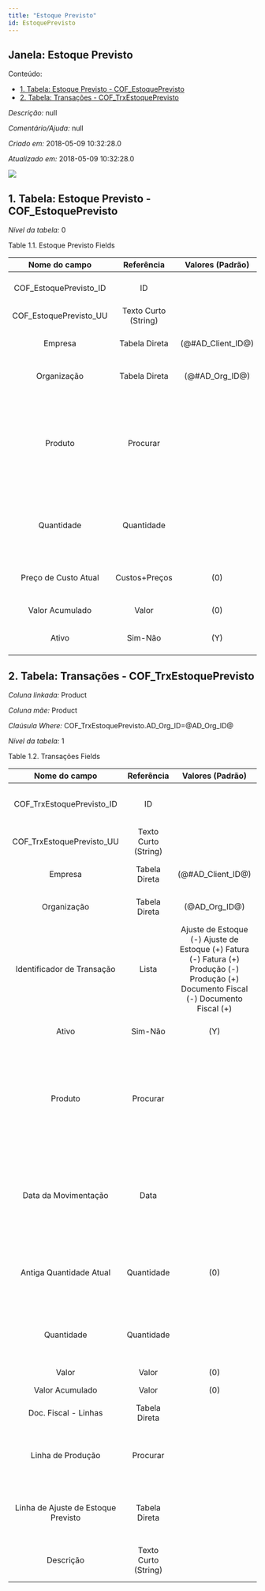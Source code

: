 ```yaml
---
title: "Estoque Previsto"
id: EstoquePrevisto
---
```

<div id="d89479e1" class="section chapter">

<div class="titlepage">

<div>

<div>

## Janela: Estoque Previsto

</div>

</div>

</div>

<div class="toc">

<div class="toc-title">

Conteúdo:

</div>

  - <span class="section">[1. Tabela: Estoque Previsto -
    COF\_EstoquePrevisto](#d89479e23)</span>
  - <span class="section">[2. Tabela: Transações -
    COF\_TrxEstoquePrevisto](#d89479e189)</span>

</div>

<span class="emphasis">*Descrição:* </span> null

<span class="emphasis">*Comentário/Ajuda:* </span>null

<span class="emphasis"> *Criado em:* </span>2018-05-09 10:32:28.0

<span class="emphasis">*Atualizado em:* </span>2018-05-09 10:32:28.0

![](/img/manual/EstoquePrevisto.png)

<div id="d89479e23" class="section section">

<div class="titlepage">

<div>

<div>

## 1. Tabela: Estoque Previsto - COF\_EstoquePrevisto

</div>

</div>

</div>

<span class="emphasis">*Nível da tabela:* </span>0

</div>

<div id="d89479e30" class="table">

<div class="table-title">

Table 1.1. Estoque Previsto
Fields

</div>

<div class="table-contents">

|      Nome do campo       |      Referência      |   Valores (Padrão)   |       Chave restritiva       |                                                                          Regra de validação                                                                          |             Descrição              |                                  Comentário/Ajuda                                  |
| :----------------------: | :------------------: | :------------------: | :--------------------------: | :------------------------------------------------------------------------------------------------------------------------------------------------------------------: | :--------------------------------: | :--------------------------------------------------------------------------------: |
| COF\_EstoquePrevisto\_ID |          ID          |                      |                              |                                                                                                                                                                      |   Primary Key : Estoque Previsto   |                           Primary Key : Estoque Previsto                           |
| COF\_EstoquePrevisto\_UU | Texto Curto (String) |                      |                              |                                                                                                                                                                      |                                    |                                                                                    |
|         Empresa          |    Tabela Direta     | (@\#AD\_Client\_ID@) |                              |                                                                  AD\_Client.AD\_Client\_ID \< \> 0                                                                   | (semelhante ao primeiro relatório) |                                (ver o mesmo acima)                                 |
|       Organização        |    Tabela Direta     |  (@\#AD\_Org\_ID@)   |                              |                                                           (AD\_Org.IsSummary='N' OR AD\_Org.AD\_Org\_ID=0)                                                           | (semelhante ao primeiro relatório) |                                (ver o mesmo acima)                                 |
|         Produto          |       Procurar       |                      | MProduct\_COFEstoquePrevisto | M\_Product.IsSummary='N' AND M\_Product.IsActive='Y' AND (M\_Product.Discontinued = 'N' OR (M\_Product.Discontinued = 'Y' AND M\_Product.DiscontinuedAt \> SYSDATE)) |       Product, Service, Item       |     Identifies an item which is either purchased or sold in this organization.     |
|        Quantidade        |      Quantidade      |                      |                              |                                                                                                                                                                      |              Quantity              | The Quantity indicates the number of a specific product or item for this document. |
|   Preço de Custo Atual   |    Custos+Preços     |         (0)          |                              |                                                                                                                                                                      |   The currently used cost price    |                                                                                    |
|     Valor Acumulado      |        Valor         |         (0)          |                              |                                                                                                                                                                      |            Total Amount            |                                 Sum of all amounts                                 |
|          Ativo           |       Sim-Não        |         (Y)          |                              |                                                                                                                                                                      | (semelhante ao primeiro relatório) |                                (ver o mesmo acima)                                 |

</div>

</div>

  

<div id="d89479e189" class="section section">

<div class="titlepage">

<div>

<div>

## 2. Tabela: Transações - COF\_TrxEstoquePrevisto

</div>

</div>

</div>

<span class="emphasis">*Coluna linkada:* </span> Product

<span class="emphasis">*Coluna mãe:* </span> Product

<span class="emphasis">*Claúsula Where:*</span>
COF\_TrxEstoquePrevisto.AD\_Org\_ID=@AD\_Org\_ID@

<span class="emphasis">*Nível da tabela:* </span>1

</div>

<div id="d89479e208" class="table">

<div class="table-title">

Table 1.2. Transações
Fields

</div>

<div class="table-contents">

|            Nome do campo            |      Referência      |                                                           Valores (Padrão)                                                            |        Chave restritiva         |                                                                          Regra de validação                                                                          |                          Descrição                          |                                                                  Comentário/Ajuda                                                                  |
| :---------------------------------: | :------------------: | :-----------------------------------------------------------------------------------------------------------------------------------: | :-----------------------------: | :------------------------------------------------------------------------------------------------------------------------------------------------------------------: | :---------------------------------------------------------: | :------------------------------------------------------------------------------------------------------------------------------------------------: |
|     COF\_TrxEstoquePrevisto\_ID     |          ID          |                                                                                                                                       |                                 |                                                                                                                                                                      |         Primary Key : Transação de Estoque Previsto         |                                                    Primary Key : Transação de Estoque Previsto                                                     |
|     COF\_TrxEstoquePrevisto\_UU     | Texto Curto (String) |                                                                                                                                       |                                 |                                                                                                                                                                      |                                                             |                                                                                                                                                    |
|               Empresa               |    Tabela Direta     |                                                         (@\#AD\_Client\_ID@)                                                          |                                 |                                                                  AD\_Client.AD\_Client\_ID \< \> 0                                                                   |             (semelhante ao primeiro relatório)              |                                                                (ver o mesmo acima)                                                                 |
|             Organização             |    Tabela Direta     |                                                            (@AD\_Org\_ID@)                                                            |                                 |                                                           (AD\_Org.IsSummary='N' OR AD\_Org.AD\_Org\_ID=0)                                                           |             (semelhante ao primeiro relatório)              |                                                                (ver o mesmo acima)                                                                 |
|     Identificador de Transação      |        Lista         | Ajuste de Estoque (-) Ajuste de Estoque (+) Fatura (-) Fatura (+) Produção (-) Produção (+) Documento Fiscal (-) Documento Fiscal (+) |                                 |                                                                                                                                                                      |                                                             |                                                                                                                                                    |
|                Ativo                |       Sim-Não        |                                                                  (Y)                                                                  |                                 |                                                                                                                                                                      |             (semelhante ao primeiro relatório)              |                                                                (ver o mesmo acima)                                                                 |
|               Produto               |       Procurar       |                                                                                                                                       | MProduct\_COFTrxEstoquePrevisto | M\_Product.IsSummary='N' AND M\_Product.IsActive='Y' AND (M\_Product.Discontinued = 'N' OR (M\_Product.Discontinued = 'Y' AND M\_Product.DiscontinuedAt \> SYSDATE)) |                   Product, Service, Item                    |                                     Identifies an item which is either purchased or sold in this organization.                                     |
|        Data da Movimentação         |         Data         |                                                                                                                                       |                                 |                                                                                                                                                                      |       Date a product was moved in or out of inventory       | The Movement Date indicates the date that a product moved in or out of inventory. This is the result of a shipment, receipt or inventory movement. |
|       Antiga Quantidade Atual       |      Quantidade      |                                                                  (0)                                                                  |                                 |                                                                                                                                                                      | Old current quantity before the processing of M\_CostDetail |                                                                                                                                                    |
|             Quantidade              |      Quantidade      |                                                                                                                                       |                                 |                                                                                                                                                                      |                          Quantity                           |                                 The Quantity indicates the number of a specific product or item for this document.                                 |
|                Valor                |        Valor         |                                                                  (0)                                                                  |                                 |                                                                                                                                                                      |                           Amount                            |                                                                       Amount                                                                       |
|           Valor Acumulado           |        Valor         |                                                                  (0)                                                                  |                                 |                                                                                                                                                                      |                        Total Amount                         |                                                                 Sum of all amounts                                                                 |
|        Doc. Fiscal - Linhas         |    Tabela Direta     |                                                                                                                                       | LBRDocFiscalLine\_COFTrxEstoque |                                                                                                                                                                      |                                                             |                                                                                                                                                    |
|          Linha de Produção          |       Procurar       |                                                                                                                                       | MProductionLine\_COFTrxEstoqueP |                                                                                                                                                                      |           Document Line representing a production           |                          The Production Line indicates the production document line (if applicable) for this transaction                           |
| Linha de Ajuste de Estoque Previsto |    Tabela Direta     |                                                                                                                                       | COFAjusteEstoquePrvstLine\_COFT |                                                                                                                                                                      |      Primary Key : Linha de Ajuste de Estoque Previsto      |                                                 Primary Key : Linha de Ajuste de Estoque Previsto                                                  |
|              Descrição              | Texto Curto (String) |                                                                                                                                       |                                 |                                                                                                                                                                      |          Optional short description of the record           |                                                    A description is limited to 255 characters.                                                     |

</div>

</div>

  

</div>
